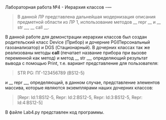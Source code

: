 Лабораторная работа №4 - Иерархия классов
-—
> В данной ЛР представлена дальнейшая модернизация описания предметной области из ЛР 1, использование методов __ repr __ и __ str __, __ call __.

В данной работе для демонстрации иерархии классов был создан родительский класс Device (Прибор) и дочерние PG(Персональный газоанализатор) и DGS (Стационарный). В дочерних классах так же реализованы методы __call__ (печатает название прибора при вызове переменной как метод) и метод __ str __, определяющий результат вывода с помощью Print, т.е. вариант представление для пользователя:
>STR PG: ПГ-123456789 (BS12-5)

и __ repr __, определяющий, в данном случае, представление элементов массива, которые являются экземплярами наших дочерних классов:
>[Repr: Id:1:BS12-5, Repr: Id:2:BS12-5, Repr: Id:3:BS12-5, Repr: Id:4:BS12-5]

В файле Lab4.py представлен код программы.